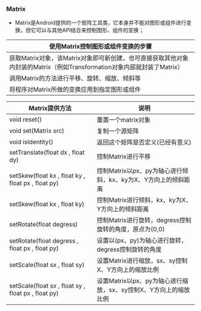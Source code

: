 ### Matrix
+ Matrix是Android提供的一个矩阵工具类，它本身并不能对图形或组件进行变换，但它可以与其他API结合来控制图形、组件的变换；

|使用Matrix控制图形或组件变换的步骤|
|------|
|获取Matrix对象，该Matrix对象即可新创建，也可直接获取其他对象内封装的Matrix（例如Transformation对象内部就封装了Matrix）|
|调用Matrix的方法进行平移、旋转、缩放、倾斜等|
|将程序对Matrix所做的变换应用到指定图形或组件|

|Matrix提供方法|说明|
|------|------|
|void reset()|重置一个matrix对象|
|void set(Matrix src)|复制一个源矩阵|
|void isIdentity()|返回这个矩阵是否定义(已经有意义)|
|setTranslate(float dx , float dy)|控制Matrix进行平移|
|setSkew(float kx , float ky , float px , float py)|控制Matrix以px、py为轴心进行倾斜，kx、ky为X、Y方向上的倾斜距离|
|setSkew(float kx , float ky)|控制Matrix进行倾斜，kx、ky为X、Y方向上的倾斜距离|
|setRotate(float degress)|控制Matrix进行旋转，degress控制旋转的角度，原点为(0,0)|
|setRotate(float degress , float px , float py)|设置以(px、py)为轴心进行旋转，degress控制旋转的角度|
|setScale(float sx , float sy)|设置Matrix进行缩放，sx、sy控制X、Y方向上的缩放比例|
|setScale(float sx , float sy , float px , float py)|设置Matrix以px、py为轴心进行缩放，sx、sy控制X、Y方向上的缩放比例|
